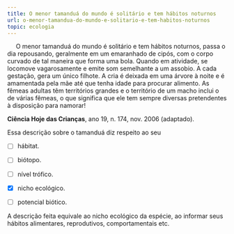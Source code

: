 ```yaml
---
title: O menor tamanduá do mundo é solitário e tem hábitos noturnos
url: o-menor-tamandua-do-mundo-e-solitario-e-tem-habitos-noturnos
topic: ecologia
---
```



     O menor tamanduá do mundo é solitário e tem hábitos noturnos, passa o dia repousando, geralmente em um emaranhado de cipós, com o corpo curvado de tal maneira que forma uma bola. Quando em atividade, se locomove vagarosamente e emite som semelhante a um assobio. A cada gestação, gera um único filhote. A cria é deixada em uma árvore à noite e é amamentada pela mãe até que tenha idade para procurar alimento. As fêmeas adultas têm territórios grandes e o território de um macho inclui o de várias fêmeas, o que significa que ele tem sempre diversas pretendentes à disposição para namorar!

**Ciência Hoje das Crianças**, ano 19, n. 174, nov. 2006 (adaptado).

Essa descrição sobre o tamanduá diz respeito ao seu



- [ ] hábitat.
- [ ] biótopo.
- [ ] nível trófico.
- [x] nicho ecológico.
- [ ] potencial biótico.


A descrição feita equivale ao nicho ecológico da espécie, ao informar seus hábitos alimentares, reprodutivos, comportamentais etc.
